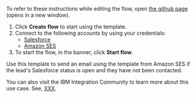 To refer to these instructions while editing the flow, open [the github page](https://github.com/ot4i/app-connect-templates/tree/master/resources/markdown/Send%20an%20email%20using%20a%20template%20from%20Amazon%20SES%20whenever%20a%20lead%20is%20created%20in%20Salesforce_instructions.md) (opens in a new window).

1. Click **Create flow** to start using the template.
2. Connect to the following accounts by using your credentials:
   - [Salesforce](https://www.ibm.com/docs/en/app-connect/containers_cd?topic=apps-salesforce)
   - [Amazon SES](https://www.ibm.com/docs/en/app-connect/containers_cd?topic=apps-amazon-ses)
3. To start the flow, in the banner, click **Start flow**.

Use this template to send an email using the template from Amazon SES if the lead's Salesforce status is open and they have not been contacted.

You can also visit the IBM Integration Community to learn more about this use case. See, [XXX](??).
